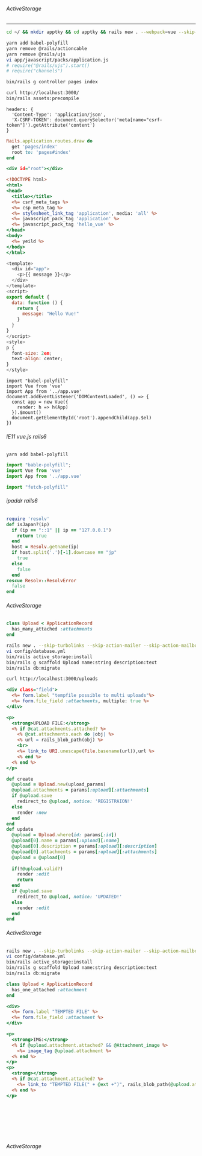 ###### ActiveStorage
---



```sh
cd ~/ && mkdir apptky && cd apptky && rails new . --webpack=vue --skip-turbolinks --skip-turbolinks --skip-action-mailer --skip-action-mailbox --skip-active-strage --skip-test -d mysql

yarn add babel-polyfill
yarn remove @rails/actioncable
yarn remove @rails/ujs
vi app/javascript/packs/application.js
# require("@rails/ujs").start()
# require("channels")

bin/rails g controller pages index

curl http://localhost:3000/
bin/rails assets:precompile

```

```
headers: {
  'Content-Type': 'application/json',
  'X-CSRF-TOKEN': document.querySelector('meta[name="csrf-token"]').getAttribute('content')
}
```


```config/routes.rb
Rails.application.routes.draw do
  get 'pages/index'
  root to: 'pages#index'
end
```

```app/views/pages/index.html.erb
<div id="root"></div>
```

```app/views/layouts/application.html.erb
<!DOCTYPE html>
<html>
<head>
  <title></title>
  <%= csrf_meta_tags %>
  <%= csp_meta_tag %>
  <%= stylesheet_link_tag 'application', media: 'all' %>
  <%= javascript_pack_tag 'application' %>
  <%= javascript_pack_tag 'hello_vue' %>
</head>
<body>
  <%= yeild %>
</body>
</html>
```

```app/javascript/packs/hello_vue.js
<template>
  <div id="app">
    <p>{{ message }}</p>
  </div>
</template>
<script>
export default {
  data: function () {
    return {
      message: "Hello Vue!"
    }
  }
}
</script>
<style>
p {
  font-size: 2em;
  text-align: center;
}
</style>
```


```app/javascript/app.vue
import "babel-polyfill"
import Vue from 'vue'
import App from '../app.vue'
document.addEventListener('DOMContentLoaded', () => {
  const app = new Vue({
    render: h => h(App)
  }).$mount()
  document.getElementById('root').appendChild(app.$el)
})

```

###### IE11 vue.js rails6
```
yarn add babel-polyfill

```


```.vue.js
import "bable-polyfill";
import Vue from 'vue'
import App from '../app.vue'

import "fetch-polyfill"
```

###### ipaddr rails6
```app/sessions/confirm_ip.rb
require 'resolv'
def isJapan?(ip)
  if (ip == "::1" || ip == "127.0.0.1")
    return true
  end
  host = Resolv.getname(ip)
  if host.split('.')[-1].downcase == "jp"
    true
  else
    false
  end
rescue Resolv::ResolvError
  false
end
```

###### ActiveStorage
```app/models/upload.rb
class Upload < ApplicationRecord
  has_many_attached :attachments
end

```

```.sh
rails new . --skip-turbolinks --skip-action-mailer --skip-action-mailbox --skip-test -d mysql
vi config/database.yml
bin/rails active_storage:install
bin/rails g scaffold Upload name:string description:text
bin/rails db:migrate

curl http://localhost:3000/uploads
```

```app/views/uploads/_form.html.erb
<div class="field">
  <%= form.label "tempfile possible to multi uploads"%>
  <%= form.file_field :attachments, multiple: true %>
</div>
```

```app/views/uploads/show.html.erb
<p>
  <strong>UPLOAD FILE:</strong>
  <% if @cat.attachments.attached? %>
    <% @cat.attachments.each do |obj| %>
    <% url = rails_blob_path(obj) %>
    <br>
    <%= link_to URI.unescape(File.basename(url)),url %>
    <% end %>
  <% end %>
</p>
```


```app/controllers/uploads/upload_controller.rb
def create
  @upload = Upload.new(upload_params)
  @upload.attachments = params[:upload][:attachments]
  if @upload.save
    redirect_to @upload, notice: 'REGISTRAION!'
  else
    render :new
  end
end
def update
  @upload = Upload.where(id: params[:id])
  @upload[0].name = params[:upload][:name]
  @upload[0].description = params[:upload][:description]
  @upload[0].attachments = params[:upload][:attachments]
  @upload = @upload[0]
  
  if(!@upload.valid?)
    render :edit
    return
  end
  if @upload.save
    redirect_to @upload, notice: 'UPDATED!'
  else
    render :edit
  end
end

```

###### ActiveStorage
```sh
rails new . --skip-turbolinks --skip-action-mailer --skip-action-mailbox --skip-test -d mysql
vi config/database.yml
bin/rails active_storage:install
bin/rails g scaffold Upload name:string description:text
bin/rails db:migrate
```

```app/models/upload.rb
class Upload < ApplicationRecord
  has_one_attached :attachment
end
```

```app/views/uploads/_form.html.erb
<div>
  <%= form.label "TEMPTED FILE" %>
  <%= form.file_field :attachment %>
</div>
```

```app/views/uploads/show.html.erb
<p>
  <strong>IMG:</strong>
  <% if @upload.attachment.attached? && @Attachment_image %>
    <%= image_tag @upload.attachment %>
  <% end %>
</p>
<p>
  <strong></strong>
  <% if @cat.attachment.attached? %>
    <%= link_to "TEMPTED FILE(" + @ext +")", rails_blob_path(@upload.attachment) %>
  <% end %>
</p>
```
```

```
```

```
```

```
```

```
```

```
```

```
```

```


###### ActiveStorage
```

```

```

```
```

```
```

```
```

```
```

```
```

```
```

```
```

```
```

```
```

```
```

```
```

```
```

```
```

```
```

```
```

```
```

```
```

```
```

```
